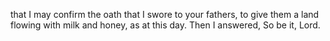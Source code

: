 that I may confirm the oath that I swore to your fathers, to give them a land flowing with milk and honey, as at this day. Then I answered, So be it, Lord.
